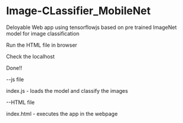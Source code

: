 # Image-CLassifier_MobileNet
Deloyable Web app using tensorflowjs based on pre trained ImageNet model for image classification


Run the HTML file in browser

Check the localhost

Done!!


--js file

index.js - loads the model and classify the images

--HTML file

index.html - executes the app in the webpage



